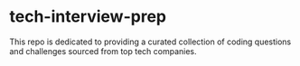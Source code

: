 # tech-interview-prep
This repo is dedicated to providing a curated collection of coding questions and challenges sourced from top tech companies.
